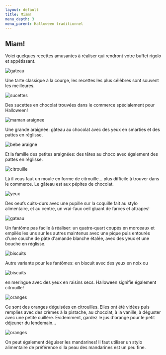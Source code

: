 ```yaml
---
layout: default
title: Miam!
menu_depth: 3
menu_parent: Halloween traditionnel
---
```


## Miam!

Voici quelques recettes amusantes à réaliser qui rendront votre buffet rigolo et appétissant.

![gateau](/assets/images/pages/gateautoile.png)

Une tarte classique à la courge, les recettes les plus célèbres sont souvent les meilleures.

![sucettes](/assets/images/pages/sucettes.png)

Des sucettes en chocolat trouvées dans le commerce spécialement pour Halloween!

![maman araignee](/assets/images/pages/mamanaraignee.png)

Une grande araignée: gâteau au chocolat avec des yeux en smarties et des pattes en réglisse.

![bebe araigne](/assets/images/pages/bebearaignee.png)

Et la famille des petites araignées: des têtes au choco avec également des pattes en réglisse.

![citrouille](/assets/images/pages/citrouille.png)

Là il vous faut un moule en forme de citrouille... plus difficile à trouver dans le commerce. Le gâteau est aux pépites de chocolat.

![yeux](/assets/images/pages/yeux2.png)

Des oeufs cuits-durs avec une pupille sur la coquille fait au stylo alimentaire, et au centre, un vrai-faux oeil gluant de farces et attrapes!

![gateau](/assets/images/pages/fantomegateau.png)

Un fantôme pas facile à réaliser: un quatre-quart coupés en morceaux et empilés les uns sur les autres maintenus avec une pique puis entourés d'une couche de pâte d'amande blanche étalée, avec des yeux et une bouche en réglisse.

![biscuits](/assets/images/pages/fantomesbiscuits.png)

Autre variante pour les fantômes: en biscuit avec des yeux en noix ou

![biscuits](/assets/images/pages/fantomes.png)

en meringue avec des yeux en raisins secs.
Halloween signifie également citrouille!

![oranges](/assets/images/pages/oranges2.png)

Ce sont des oranges déguisées en citrouilles. Elles ont été vidées puis remplies avec des crèmes à la pistache, au chocolat, à la vanille, à déguster avec une petite cuillère. Evidemment, gardez le jus d'orange pour le petit déjeuner du lendemain...

![oranges](/assets/images/pages/oranges.png)

On peut également déguiser les mandarines! Il faut utiliser un stylo alimentaire de préférence si la peau des mandarines est un peu fine.